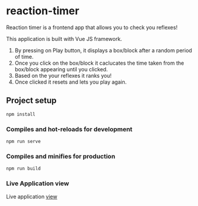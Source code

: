 # reaction-timer

Reaction timer is a frontend app that allows you to check you reflexes!

This application is built with Vue JS framework.

1. By pressing on Play button, it displays a box/block after a random period of time.
2. Once you click on the box/block it caclucates the time taken from the box/block appearing until you clicked.
3. Based on the your reflexes it ranks you!
4. Once clicked it resets and lets you play again.

## Project setup

```
npm install
```

### Compiles and hot-reloads for development

```
npm run serve
```

### Compiles and minifies for production

```
npm run build
```

### Live Application view

Live application [view](https://hafizasabaasad.github.io/reaction-timer/)
